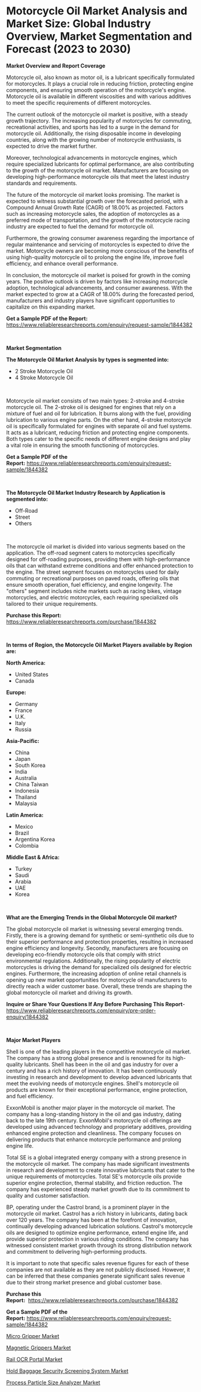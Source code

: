 <p><h1>Motorcycle Oil Market Analysis and Market Size: Global Industry Overview, Market Segmentation and Forecast (2023 to 2030)</h1></p><p><strong>Market Overview and Report Coverage</strong></p>
<p><p>Motorcycle oil, also known as motor oil, is a lubricant specifically formulated for motorcycles. It plays a crucial role in reducing friction, protecting engine components, and ensuring smooth operation of the motorcycle's engine. Motorcycle oil is available in different viscosities and with various additives to meet the specific requirements of different motorcycles.</p><p>The current outlook of the motorcycle oil market is positive, with a steady growth trajectory. The increasing popularity of motorcycles for commuting, recreational activities, and sports has led to a surge in the demand for motorcycle oil. Additionally, the rising disposable income in developing countries, along with the growing number of motorcycle enthusiasts, is expected to drive the market further.</p><p>Moreover, technological advancements in motorcycle engines, which require specialized lubricants for optimal performance, are also contributing to the growth of the motorcycle oil market. Manufacturers are focusing on developing high-performance motorcycle oils that meet the latest industry standards and requirements.</p><p>The future of the motorcycle oil market looks promising. The market is expected to witness substantial growth over the forecasted period, with a Compound Annual Growth Rate (CAGR) of 18.00% as projected. Factors such as increasing motorcycle sales, the adoption of motorcycles as a preferred mode of transportation, and the growth of the motorcycle racing industry are expected to fuel the demand for motorcycle oil.</p><p>Furthermore, the growing consumer awareness regarding the importance of regular maintenance and servicing of motorcycles is expected to drive the market. Motorcycle owners are becoming more conscious of the benefits of using high-quality motorcycle oil to prolong the engine life, improve fuel efficiency, and enhance overall performance.</p><p>In conclusion, the motorcycle oil market is poised for growth in the coming years. The positive outlook is driven by factors like increasing motorcycle adoption, technological advancements, and consumer awareness. With the market expected to grow at a CAGR of 18.00% during the forecasted period, manufacturers and industry players have significant opportunities to capitalize on this expanding market.</p></p>
<p><strong>Get a Sample PDF of the Report:</strong> <a href="https://www.reliableresearchreports.com/enquiry/request-sample/1844382">https://www.reliableresearchreports.com/enquiry/request-sample/1844382</a></p>
<p>&nbsp;</p>
<p><strong>Market Segmentation</strong></p>
<p><strong>The Motorcycle Oil Market Analysis by types is segmented into:</strong></p>
<p><ul><li>2 Stroke Motorcycle Oil</li><li>4 Stroke Motorcycle Oil</li></ul></p>
<p>&nbsp;</p>
<p><p>Motorcycle oil market consists of two main types: 2-stroke and 4-stroke motorcycle oil. The 2-stroke oil is designed for engines that rely on a mixture of fuel and oil for lubrication. It burns along with the fuel, providing lubrication to various engine parts. On the other hand, 4-stroke motorcycle oil is specifically formulated for engines with separate oil and fuel systems. It acts as a lubricant, reducing friction and protecting engine components. Both types cater to the specific needs of different engine designs and play a vital role in ensuring the smooth functioning of motorcycles.</p></p>
<p><strong>Get a Sample PDF of the Report:</strong>&nbsp;<a href="https://www.reliableresearchreports.com/enquiry/request-sample/1844382">https://www.reliableresearchreports.com/enquiry/request-sample/1844382</a></p>
<p>&nbsp;</p>
<p><strong>The Motorcycle Oil Market Industry Research by Application is segmented into:</strong></p>
<p><ul><li>Off-Road</li><li>Street</li><li>Others</li></ul></p>
<p>&nbsp;</p>
<p><p>The motorcycle oil market is divided into various segments based on the application. The off-road segment caters to motorcycles specifically designed for off-roading purposes, providing them with high-performance oils that can withstand extreme conditions and offer enhanced protection to the engine. The street segment focuses on motorcycles used for daily commuting or recreational purposes on paved roads, offering oils that ensure smooth operation, fuel efficiency, and engine longevity. The "others" segment includes niche markets such as racing bikes, vintage motorcycles, and electric motorcycles, each requiring specialized oils tailored to their unique requirements.</p></p>
<p><strong>Purchase this Report:</strong>&nbsp; <a href="https://www.reliableresearchreports.com/purchase/1844382">https://www.reliableresearchreports.com/purchase/1844382</a></p>
<p>&nbsp;</p>
<p><strong>In terms of Region, the Motorcycle Oil Market Players available by Region are:</strong></p>
<p>
    <p> <strong> North America: </strong>
        <ul>
            <li>United States</li>
            <li>Canada</li>
        </ul>
        </p> 
    <p> <strong> Europe: </strong>
        <ul>
            <li>Germany</li>
            <li>France</li>
            <li>U.K.</li>
            <li>Italy</li>
            <li>Russia</li>
        </ul>
        </p> 
    <p> <strong> Asia-Pacific: </strong>
        <ul>
            <li>China</li>
            <li>Japan</li>
            <li>South Korea</li>
            <li>India</li>
            <li>Australia</li>
            <li>China Taiwan</li>
            <li>Indonesia</li>
            <li>Thailand</li>
            <li>Malaysia</li>
        </ul>
        </p> 
    <p> <strong> Latin America: </strong>
        <ul>
            <li>Mexico</li>
            <li>Brazil</li>
            <li>Argentina Korea</li>
            <li>Colombia</li>
        </ul>
        </p> 
    <p> <strong> Middle East & Africa: </strong>
        <ul>
            <li>Turkey</li>
            <li>Saudi</li>
            <li>Arabia</li>
            <li>UAE</li>
            <li>Korea</li>
        </ul>
    </p>
    </p>
<p>&nbsp;</p>
<p><strong>What are the Emerging Trends in the Global Motorcycle Oil market?</strong></p>
<p><p>The global motorcycle oil market is witnessing several emerging trends. Firstly, there is a growing demand for synthetic or semi-synthetic oils due to their superior performance and protection properties, resulting in increased engine efficiency and longevity. Secondly, manufacturers are focusing on developing eco-friendly motorcycle oils that comply with strict environmental regulations. Additionally, the rising popularity of electric motorcycles is driving the demand for specialized oils designed for electric engines. Furthermore, the increasing adoption of online retail channels is opening up new market opportunities for motorcycle oil manufacturers to directly reach a wider customer base. Overall, these trends are shaping the global motorcycle oil market and driving its growth.</p></p>
<p><strong>Inquire or Share Your Questions If Any Before Purchasing This Report</strong>- <a href="https://www.reliableresearchreports.com/enquiry/pre-order-enquiry/1844382">https://www.reliableresearchreports.com/enquiry/pre-order-enquiry/1844382</a></p>
<p>&nbsp;</p>
<p><strong>Major Market Players</strong></p>
<p><p>Shell is one of the leading players in the competitive motorcycle oil market. The company has a strong global presence and is renowned for its high-quality lubricants. Shell has been in the oil and gas industry for over a century and has a rich history of innovation. It has been continuously investing in research and development to develop advanced lubricants that meet the evolving needs of motorcycle engines. Shell's motorcycle oil products are known for their exceptional performance, engine protection, and fuel efficiency.</p><p>ExxonMobil is another major player in the motorcycle oil market. The company has a long-standing history in the oil and gas industry, dating back to the late 19th century. ExxonMobil's motorcycle oil offerings are developed using advanced technology and proprietary additives, providing enhanced engine protection and cleanliness. The company focuses on delivering products that enhance motorcycle performance and prolong engine life.</p><p>Total SE is a global integrated energy company with a strong presence in the motorcycle oil market. The company has made significant investments in research and development to create innovative lubricants that cater to the unique requirements of motorcycles. Total SE's motorcycle oils provide superior engine protection, thermal stability, and friction reduction. The company has experienced steady market growth due to its commitment to quality and customer satisfaction.</p><p>BP, operating under the Castrol brand, is a prominent player in the motorcycle oil market. Castrol has a rich history in lubricants, dating back over 120 years. The company has been at the forefront of innovation, continually developing advanced lubrication solutions. Castrol's motorcycle oils are designed to optimize engine performance, extend engine life, and provide superior protection in various riding conditions. The company has witnessed consistent market growth through its strong distribution network and commitment to delivering high-performing products.</p><p>It is important to note that specific sales revenue figures for each of these companies are not available as they are not publicly disclosed. However, it can be inferred that these companies generate significant sales revenue due to their strong market presence and global customer base.</p></p>
<p><strong>Purchase this Report:</strong>&nbsp;&nbsp;<a href="https://www.reliableresearchreports.com/purchase/1844382">https://www.reliableresearchreports.com/purchase/1844382</a></p>
<p></p>
<p><strong>Get a Sample PDF of the Report:</strong>&nbsp;<a href="https://www.reliableresearchreports.com/enquiry/request-sample/1844382">https://www.reliableresearchreports.com/enquiry/request-sample/1844382</a></p>
<p><p><a href="https://medium.com/@donaldmendez2018/micro-gripper-market-size-and-market-trends-complete-industry-overview-2023-to-2030-76ec4a60ef59">Micro Gripper Market</a></p><p><a href="https://medium.com/@kennethjensen27/magnetic-grippers-market-outlook-industry-overview-and-forecast-2023-to-2030-762dd3b527ac">Magnetic Grippers Market</a></p><p><a href="https://www.linkedin.com/pulse/rail-ocr-portal-market-size-share-amp-trends-analysis-report-npdbc/">Rail OCR Portal Market</a></p><p><a href="https://www.linkedin.com/pulse/hold-baggage-security-screening-system-market-challenges-vx4wc/">Hold Baggage Security Screening System Market</a></p><p><a href="https://www.linkedin.com/pulse/process-particle-size-analyzer-market-share-global-analysis-mnlpc/">Process Particle Size Analyzer Market</a></p></p>